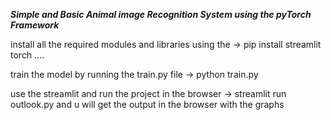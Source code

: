 ***Simple and Basic Animal image Recognition System using the pyTorch Framework***

install all the required modules and libraries using the 
-> pip install streamlit torch ....

train the model by running the train.py file
-> python train.py

use the streamlit and run the project in the browser
-> streamlit run outlook.py
and u will get the output in the browser with the graphs